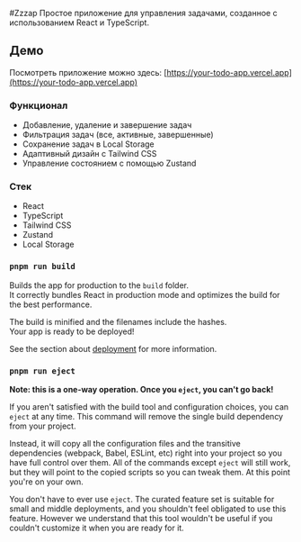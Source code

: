 #Zzzap
Простое приложение для управления задачами, созданное с использованием React и TypeScript.

## Демо

Посмотреть приложение можно здесь: [https://your-todo-app.vercel.app](https://your-todo-app.vercel.app)

### Функционал

- Добавление, удаление и завершение задач
- Фильтрация задач (все, активные, завершенные)
- Сохранение задач в Local Storage
- Адаптивный дизайн с Tailwind CSS
- Управление состоянием с помощью Zustand

### Стек

- React
- TypeScript
- Tailwind CSS
- Zustand
- Local Storage

### `pnpm run build`

Builds the app for production to the `build` folder.\
It correctly bundles React in production mode and optimizes the build for the best performance.

The build is minified and the filenames include the hashes.\
Your app is ready to be deployed!

See the section about [deployment](https://facebook.github.io/create-react-app/docs/deployment) for more information.

### `pnpm run eject`

**Note: this is a one-way operation. Once you `eject`, you can't go back!**

If you aren't satisfied with the build tool and configuration choices, you can `eject` at any time. This command will remove the single build dependency from your project.

Instead, it will copy all the configuration files and the transitive dependencies (webpack, Babel, ESLint, etc) right into your project so you have full control over them. All of the commands except `eject` will still work, but they will point to the copied scripts so you can tweak them. At this point you're on your own.

You don't have to ever use `eject`. The curated feature set is suitable for small and middle deployments, and you shouldn't feel obligated to use this feature. However we understand that this tool wouldn't be useful if you couldn't customize it when you are ready for it.
